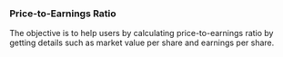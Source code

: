 ### Price-to-Earnings Ratio
The objective is to help users by calculating price-to-earnings ratio by getting details such as market value per share and earnings per share.
